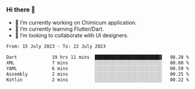 ### Hi there 👋

<!--
**devcat37/devcat37** is a ✨ _special_ ✨ repository because its `README.md` (this file) appears on your GitHub profile.-->


- 🔭 I’m currently working on Chimicum application.
- 🌱 I’m currently learning Flutter/Dart.
- 👯 I’m looking to collaborate with UI designers.
<!-- - 🤔 I’m looking for help with ... -->

<!--START_SECTION:waka-->

```txt
From: 15 July 2023 - To: 22 July 2023

Dart             19 hrs 11 mins  ████████████████████████▓   98.28 %
XML              7 mins          ░░░░░░░░░░░░░░░░░░░░░░░░░   00.60 %
YAML             6 mins          ░░░░░░░░░░░░░░░░░░░░░░░░░   00.59 %
Assembly         2 mins          ░░░░░░░░░░░░░░░░░░░░░░░░░   00.25 %
Kotlin           2 mins          ░░░░░░░░░░░░░░░░░░░░░░░░░   00.22 %
```

<!--END_SECTION:waka-->
